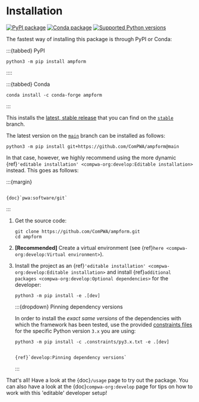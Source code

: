 # Installation

[![PyPI package](https://badge.fury.io/py/ampform.svg)](https://pypi.org/project/ampform)
[![Conda package](https://anaconda.org/conda-forge/ampform/badges/version.svg)](https://anaconda.org/conda-forge/ampform)
[![Supported Python versions](https://img.shields.io/pypi/pyversions/ampform)](https://pypi.org/project/ampform)

The fastest way of installing this package is through PyPI or Conda:

:::{tabbed} PyPI

```shell
python3 -m pip install ampform
```

::::

:::{tabbed} Conda

```shell
conda install -c conda-forge ampform
```

:::

This installs the
[latest, stable release](https://github.com/ComPWA/ampform/releases) that you
can find on the [`stable`](https://github.com/ComPWA/ampform/tree/stable)
branch.

The latest version on the [`main`](https://github.com/ComPWA/ampform/tree/main)
branch can be installed as follows:

```shell
python3 -m pip install git+https://github.com/ComPWA/ampform@main
```

In that case, however, we highly recommend using the more dynamic
{ref}`'editable installation' <compwa-org:develop:Editable installation>`
instead. This goes as follows:

:::{margin}

```{seealso}

{doc}`pwa:software/git`

```

:::

1. Get the source code:

   ```shell
   git clone https://github.com/ComPWA/ampform.git
   cd ampform
   ```

2. **[Recommended]** Create a virtual environment (see
   {ref}`here <compwa-org:develop:Virtual environment>`).

3. Install the project as an
   {ref}`'editable installation' <compwa-org:develop:Editable installation>`
   and install
   {ref}`additional packages <compwa-org:develop:Optional dependencies>` for
   the developer:

   ```shell
   python3 -m pip install -e .[dev]
   ```

   :::{dropdown} Pinning dependency versions

   In order to install the _exact same versions_ of the dependencies with which
   the framework has been tested, use the provided
   [constraints files](https://pip.pypa.io/en/stable/user_guide/#constraints-files)
   for the specific Python version `3.x` you are using:

   ```shell
   python3 -m pip install -c .constraints/py3.x.txt -e .[dev]
   ```

   ```{seealso}

   {ref}`develop:Pinning dependency versions`

   ```

   :::

That's all! Have a look at the {doc}`/usage` page to try out the package. You
can also have a look at the {doc}`compwa-org:develop` page for tips on how to
work with this 'editable' developer setup!
